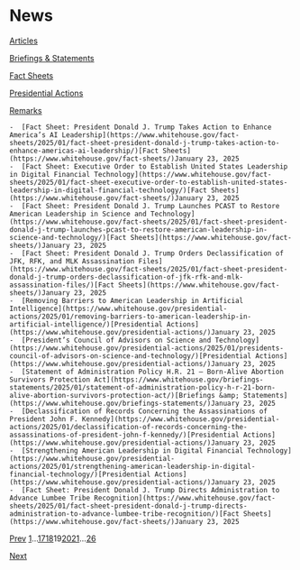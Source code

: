# 					News				

[Articles](/articles/)

[Briefings &amp; Statements](/briefings-statements/)

[Fact Sheets](/fact-sheets/)

[Presidential Actions](/presidential-actions/)

[Remarks](/remarks/)

    -  [Fact Sheet: President Donald J. Trump Takes Action to Enhance America’s AI Leadership](https://www.whitehouse.gov/fact-sheets/2025/01/fact-sheet-president-donald-j-trump-takes-action-to-enhance-americas-ai-leadership/)[Fact Sheets](https://www.whitehouse.gov/fact-sheets/)January 23, 2025 
    -  [Fact Sheet: Executive Order to Establish United States Leadership in Digital Financial Technology](https://www.whitehouse.gov/fact-sheets/2025/01/fact-sheet-executive-order-to-establish-united-states-leadership-in-digital-financial-technology/)[Fact Sheets](https://www.whitehouse.gov/fact-sheets/)January 23, 2025 
    -  [Fact Sheet: President Donald J. Trump Launches PCAST to Restore American Leadership in Science and Technology](https://www.whitehouse.gov/fact-sheets/2025/01/fact-sheet-president-donald-j-trump-launches-pcast-to-restore-american-leadership-in-science-and-technology/)[Fact Sheets](https://www.whitehouse.gov/fact-sheets/)January 23, 2025 
    -  [Fact Sheet: President Donald J. Trump Orders Declassification of JFK, RFK, and MLK Assassination Files](https://www.whitehouse.gov/fact-sheets/2025/01/fact-sheet-president-donald-j-trump-orders-declassification-of-jfk-rfk-and-mlk-assassination-files/)[Fact Sheets](https://www.whitehouse.gov/fact-sheets/)January 23, 2025 
    -  [Removing Barriers to American Leadership in Artificial Intelligence](https://www.whitehouse.gov/presidential-actions/2025/01/removing-barriers-to-american-leadership-in-artificial-intelligence/)[Presidential Actions](https://www.whitehouse.gov/presidential-actions/)January 23, 2025 
    -  [President’s Council of Advisors on Science and Technology](https://www.whitehouse.gov/presidential-actions/2025/01/presidents-council-of-advisors-on-science-and-technology/)[Presidential Actions](https://www.whitehouse.gov/presidential-actions/)January 23, 2025 
    -  [Statement of Administration Policy H.R. 21 – Born-Alive Abortion Survivors Protection Act](https://www.whitehouse.gov/briefings-statements/2025/01/statement-of-administration-policy-h-r-21-born-alive-abortion-survivors-protection-act/)[Briefings &amp; Statements](https://www.whitehouse.gov/briefings-statements/)January 23, 2025 
    -  [Declassification of Records Concerning the Assassinations of President John F. Kennedy](https://www.whitehouse.gov/presidential-actions/2025/01/declassification-of-records-concerning-the-assassinations-of-president-john-f-kennedy/)[Presidential Actions](https://www.whitehouse.gov/presidential-actions/)January 23, 2025 
    -  [Strengthening American Leadership in Digital Financial Technology](https://www.whitehouse.gov/presidential-actions/2025/01/strengthening-american-leadership-in-digital-financial-technology/)[Presidential Actions](https://www.whitehouse.gov/presidential-actions/)January 23, 2025 
    -  [Fact Sheet: President Donald J. Trump Directs Administration to Advance Lumbee Tribe Recognition](https://www.whitehouse.gov/fact-sheets/2025/01/fact-sheet-president-donald-j-trump-directs-administration-to-advance-lumbee-tribe-recognition/)[Fact Sheets](https://www.whitehouse.gov/fact-sheets/)January 23, 2025 

[Prev](https://www.whitehouse.gov/news/page/18/)
[1](https://www.whitehouse.gov/news/)…[17](https://www.whitehouse.gov/news/page/17/)[18](https://www.whitehouse.gov/news/page/18/)19[20](https://www.whitehouse.gov/news/page/20/)[21](https://www.whitehouse.gov/news/page/21/)…[26](https://www.whitehouse.gov/news/page/26/)

[Next](https://www.whitehouse.gov/news/page/20/)
